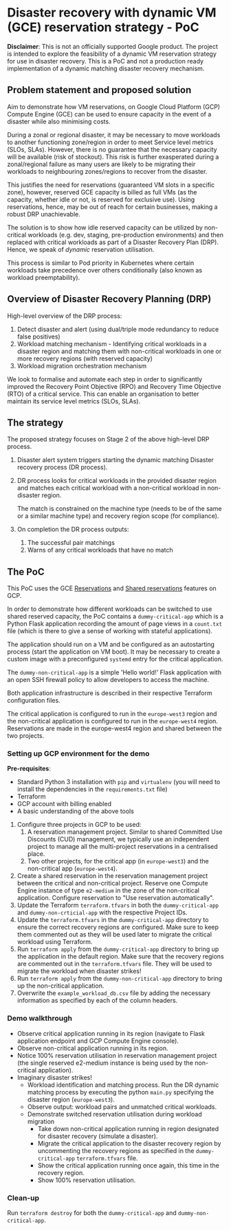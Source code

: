 # Disaster recovery with dynamic VM (GCE) reservation strategy - PoC

**Disclaimer**: This is not an officially supported Google product. The project
is intended to explore the feasibility of a dynamic VM reservation strategy for
use in disaster recovery. This is a PoC and not a production ready
implementation of a dynamic matching disaster recovery mechanism.

## Problem statement and proposed solution

Aim to demonstrate how VM reservations, on Google Cloud Platform (GCP) Compute
Engine (GCE) can be used to ensure capacity in the event of a disaster while
also minimising costs.

During a zonal or regional disaster, it may be necessary to move workloads to
another functioning zone/region in order to meet Service level metrics (SLOs,
SLAs). However, there is no guarantee that the necessary capacity will be
available (risk of stockout). This risk is further exasperated during a
zonal/regional failure as many users are likely to be migrating their workloads
to neighbouring zones/regions to recover from the disaster.

This justifies the need for reservations (guaranteed VM slots in a specific
zone), however, reserved GCE capacity is billed as full VMs (as the capacity,
whether idle or not, is reserved for exclusive use). Using reservations, hence,
may be out of reach for certain businesses, making a robust DRP unachievable.

The solution is to show how idle reserved capacity can be utilized by
non-critical workloads (e.g. dev, staging, pre-production environments) and then
replaced with critical workloads as part of a Disaster Recovery Plan (DRP).
Hence, we speak of *dynamic* reservation utilisation.

This process is similar to Pod priority in Kubernetes where certain workloads
take precedence over others conditionally (also known as workload
preemptability).

## Overview of Disaster Recovery Planning (DRP)

High-level overview of the DRP process:

1. Detect disaster and alert (using dual/triple mode redundancy to reduce false
   positives)
2. Workload matching mechanism - Identifying critical workloads in a disaster
   region and matching them with non-critical workloads in one or more recovery
   regions (with reserved capacity)
3. Workload migration orchestration mechanism

We look to formalise and automate each step in order to significantly improved
the Recovery Point Objective (RPO) and Recovery Time Objective (RTO) of a
critical service. This can enable an organisation to better maintain its service
level metrics (SLOs, SLAs).

## The strategy

The proposed strategy focuses on Stage 2 of the above high-level DRP process.

1. Disaster alert system triggers starting the dynamic matching Disaster
   recovery process (DR process).
2. DR process looks for critical workloads in the provided disaster region and
   matches each critical workload with a non-critical workload in non-disaster
   region.
  
   The match is constrained on the machine type (needs to be of the same or a
   similar machine type) and recovery region scope (for compliance).
3. On completion the DR process outputs:
    1. The successful pair matchings
    2. Warns of any critical workloads that have no match

## The PoC

This PoC uses the GCE
[Reservations](https://cloud.google.com/compute/docs/instances/reservations-overview)
and [Shared
reservations](https://cloud.google.com/compute/docs/instances/reservations-shared)
features on GCP.

In order to demonstrate how different workloads can be switched to use shared
reserved capacity, the PoC contains a `dummy-critical-app` which is a Python
Flask application recording the amount of page views in a `count.txt` file
(which is there to give a sense of working with stateful applications).

The application should run on a VM and be configured as an autostarting process
(start the application on VM boot). It may be necessary to create a custom image
with a preconfigured `systemd` entry for the critical application.

The `dummy-non-critical-app` is a simple 'Hello world!' Flask application with
an open SSH firewall policy to allow developers to access the machine.

Both application infrastructure is described in their respective Terraform
configuration files.

The critical application is configured to run in the `europe-west3` region and
the non-critical application is configured to run in the `europe-west4` region.
Reservations are made in the europe-west4 region and shared between the two
projects.


### Setting up GCP environment for the demo

**Pre-requisites**:

- Standard Python 3 installation with `pip` and `virtualenv` (you will need to
  install the dependencies in the `requirements.txt` file)
- Terraform
- GCP account with billing enabled
- A basic understanding of the above tools

1. Configure three projects in GCP to be used:
    1. A reservation management project. Similar to shared Committed Use
       Discounts (CUD) management, we typically use an independent project to
       manage all the multi-project reservations in a centralised place.
    2. Two other projects, for the critical app (in `europe-west3`) and the
       non-critical app (`europe-west4`).
2. Create a shared reservation in the reservation management project between the
   critical and non-critical project. Reserve one Compute Engine instance of
   type `e2-medium` in the zone of the non-critical application. Configure
   reservation to "Use reservation automatically".
3. Update the Terraform `terraform.tfvars` in both the `dummy-critical-app` and
   `dummy-non-crticial-app` with the respective Project IDs.
4. Update the `terraform.tfvars` in the `dummy-critical-app` directory to ensure
   the correct recovery regions are configured. Make sure to keep them commented
   out as they will be used later to migrate the critical workload using
   Terraform.
5. Run `terraform apply` from the `dummy-critical-app` directory to bring up the
  application in the default region. Make sure that the recovery regions are
  commented out in the `terraform.tfvars` file. They will be used to migrate the
  workload when disaster strikes!
6. Run `terraform apply` from the `dummy-non-critical-app` directory to bring up
  the non-critical application.
7. Overwrite the `example_workload_db.csv` file by adding the necessary
   information as specified by each of the column headers.

### Demo walkthrough

- Observe critical application running in its region (navigate to Flask
  application endpoint and GCP Compute Engine console).
- Observe non-critical application running in its region.
- Notice 100% reservation utilisation in reservation management project (the
  single reserved e2-medium instance is being used by the non-critical
  application).
- Imaginary disaster strikes!
  - Workload identification and matching process. Run the DR dynamic matching
    process by executing the python `main.py` specifying the disaster region
    (`europe-west3`).
  - Observe output: workload pairs and unmatched critical workloads.
  - Demonstrate switched reservation utilisation during workload migration
    - Take down non-critical application running in region designated for
      disaster recovery (simulate a disaster).
    - Migrate the critical application to the disaster recovery region by
      uncommenting the recovery regions as specified in the `dummy-critical-app`
      `terraform.tfvars` file.
    - Show the critical application running once again, this time in the
      recovery region.
    - Show 100% reservation utilisation.

### Clean-up

Run `terraform destroy` for both the `dummy-critical-app` and
`dummy-non-critical-app`.
